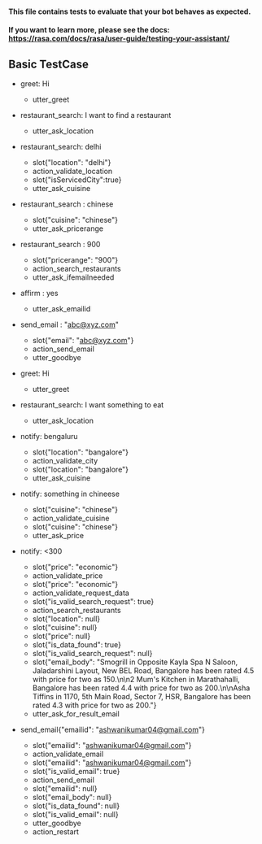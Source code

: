 #### This file contains tests to evaluate that your bot behaves as expected.
#### If you want to learn more, please see the docs: https://rasa.com/docs/rasa/user-guide/testing-your-assistant/

## Basic TestCase
* greet: Hi
  - utter_greet
* restaurant_search: I want to find a restaurant
  - utter_ask_location
* restaurant_search: delhi
  - slot{"location": "delhi"}
  - action_validate_location
  - slot{"isServicedCity":true}
  - utter_ask_cuisine
* restaurant_search : chinese
  - slot{"cuisine": "chinese"}
  - utter_ask_pricerange
* restaurant_search : 900
  - slot{"pricerange": "900"}
  - action_search_restaurants
  - utter_ask_ifemailneeded
* affirm : yes
  - utter_ask_emailid
* send_email : "abc@xyz.com"
  - slot{"email": "abc@xyz.com"}
  - action_send_email
  - utter_goodbye


* greet: Hi
    - utter_greet
* restaurant_search: I want something to eat 
    - utter_ask_location
* notify: bengaluru
    - slot{"location": "bangalore"}
    - action_validate_city
    - slot{"location": "bangalore"}
    - utter_ask_cuisine
* notify: something in chineese
    - slot{"cuisine": "chinese"}
    - action_validate_cuisine
    - slot{"cuisine": "chinese"}
    - utter_ask_price
* notify: <300
    - slot{"price": "economic"}
    - action_validate_price
    - slot{"price": "economic"}
    - action_validate_request_data
    - slot{"is_valid_search_request": true}
    - action_search_restaurants
    - slot{"location": null}
    - slot{"cuisine": null}
    - slot{"price": null}
    - slot{"is_data_found": true}
    - slot{"is_valid_search_request": null}
    - slot{"email_body": "Smogrill in Opposite Kayla Spa N Saloon, Jaladarshini Layout, New BEL Road, Bangalore has been rated 4.5 with price for two as 150.\n\n2 Mum's Kitchen in Marathahalli, Bangalore has been rated 4.4 with price for two as 200.\n\nAsha Tiffins in 1170, 5th Main Road, Sector 7, HSR, Bangalore has been rated 4.3 with price for two as 200."}
    - utter_ask_for_result_email
* send_email{"emailid": "ashwanikumar04@gmail.com"}
    - slot{"emailid": "ashwanikumar04@gmail.com"}
    - action_validate_email
    - slot{"emailid": "ashwanikumar04@gmail.com"}
    - slot{"is_valid_email": true}
    - action_send_email
    - slot{"emailid": null}
    - slot{"email_body": null}
    - slot{"is_data_found": null}
    - slot{"is_valid_email": null}
    - utter_goodbye
    - action_restart
